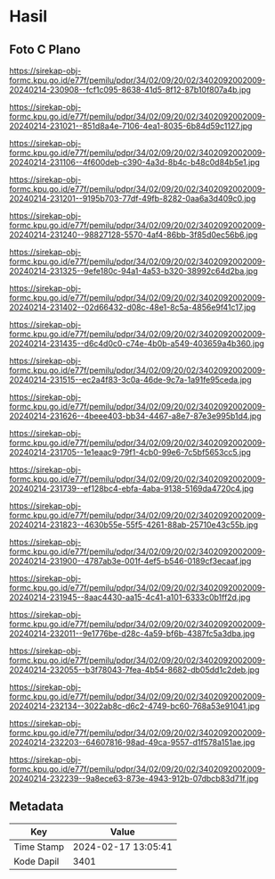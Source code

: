 # Hasil

## Foto C Plano

https://sirekap-obj-formc.kpu.go.id/e77f/pemilu/pdpr/34/02/09/20/02/3402092002009-20240214-230908--fcf1c095-8638-41d5-8f12-87b10f807a4b.jpg

https://sirekap-obj-formc.kpu.go.id/e77f/pemilu/pdpr/34/02/09/20/02/3402092002009-20240214-231021--851d8a4e-7106-4ea1-8035-6b84d59c1127.jpg

https://sirekap-obj-formc.kpu.go.id/e77f/pemilu/pdpr/34/02/09/20/02/3402092002009-20240214-231106--4f600deb-c390-4a3d-8b4c-b48c0d84b5e1.jpg

https://sirekap-obj-formc.kpu.go.id/e77f/pemilu/pdpr/34/02/09/20/02/3402092002009-20240214-231201--9195b703-77df-49fb-8282-0aa6a3d409c0.jpg

https://sirekap-obj-formc.kpu.go.id/e77f/pemilu/pdpr/34/02/09/20/02/3402092002009-20240214-231240--98827128-5570-4af4-86bb-3f85d0ec56b6.jpg

https://sirekap-obj-formc.kpu.go.id/e77f/pemilu/pdpr/34/02/09/20/02/3402092002009-20240214-231325--9efe180c-94a1-4a53-b320-38992c64d2ba.jpg

https://sirekap-obj-formc.kpu.go.id/e77f/pemilu/pdpr/34/02/09/20/02/3402092002009-20240214-231402--02d66432-d08c-48e1-8c5a-4856e9f41c17.jpg

https://sirekap-obj-formc.kpu.go.id/e77f/pemilu/pdpr/34/02/09/20/02/3402092002009-20240214-231435--d6c4d0c0-c74e-4b0b-a549-403659a4b360.jpg

https://sirekap-obj-formc.kpu.go.id/e77f/pemilu/pdpr/34/02/09/20/02/3402092002009-20240214-231515--ec2a4f83-3c0a-46de-9c7a-1a91fe95ceda.jpg

https://sirekap-obj-formc.kpu.go.id/e77f/pemilu/pdpr/34/02/09/20/02/3402092002009-20240214-231626--4beee403-bb34-4467-a8e7-87e3e995b1d4.jpg

https://sirekap-obj-formc.kpu.go.id/e77f/pemilu/pdpr/34/02/09/20/02/3402092002009-20240214-231705--1e1eaac9-79f1-4cb0-99e6-7c5bf5653cc5.jpg

https://sirekap-obj-formc.kpu.go.id/e77f/pemilu/pdpr/34/02/09/20/02/3402092002009-20240214-231739--ef128bc4-ebfa-4aba-9138-5169da4720c4.jpg

https://sirekap-obj-formc.kpu.go.id/e77f/pemilu/pdpr/34/02/09/20/02/3402092002009-20240214-231823--4630b55e-55f5-4261-88ab-25710e43c55b.jpg

https://sirekap-obj-formc.kpu.go.id/e77f/pemilu/pdpr/34/02/09/20/02/3402092002009-20240214-231900--4787ab3e-001f-4ef5-b546-0189cf3ecaaf.jpg

https://sirekap-obj-formc.kpu.go.id/e77f/pemilu/pdpr/34/02/09/20/02/3402092002009-20240214-231945--8aac4430-aa15-4c41-a101-6333c0b1ff2d.jpg

https://sirekap-obj-formc.kpu.go.id/e77f/pemilu/pdpr/34/02/09/20/02/3402092002009-20240214-232011--9e1776be-d28c-4a59-bf6b-4387fc5a3dba.jpg

https://sirekap-obj-formc.kpu.go.id/e77f/pemilu/pdpr/34/02/09/20/02/3402092002009-20240214-232055--b3f78043-7fea-4b54-8682-db05dd1c2deb.jpg

https://sirekap-obj-formc.kpu.go.id/e77f/pemilu/pdpr/34/02/09/20/02/3402092002009-20240214-232134--3022ab8c-d6c2-4749-bc60-768a53e91041.jpg

https://sirekap-obj-formc.kpu.go.id/e77f/pemilu/pdpr/34/02/09/20/02/3402092002009-20240214-232203--64607816-98ad-49ca-9557-d1f578a151ae.jpg

https://sirekap-obj-formc.kpu.go.id/e77f/pemilu/pdpr/34/02/09/20/02/3402092002009-20240214-232239--9a8ece63-873e-4943-912b-07dbcb83d71f.jpg


## Metadata

| Key        | Value               |
| ---------- | ------------------- |
| Time Stamp | 2024-02-17 13:05:41 |
| Kode Dapil | 3401                |



